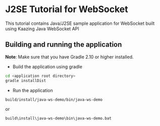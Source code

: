 # J2SE Tutorial for WebSocket

This tutorial contains Java/J2SE sample application for WebSocket built using Kaazing Java WebSocket API

## Building and running the application
__Note__: Make sure that you have Gradle 2.10 or higher installed.
- Build the application using gradle
```bash
cd <application root directory>
gradle installDist
```
- Run the application 
```bash
build/install/java-ws-demo/bin/java-ws-demo
```
or 
```
build\install\java-ws-demo\bin\java-ws-demo.bat
```
